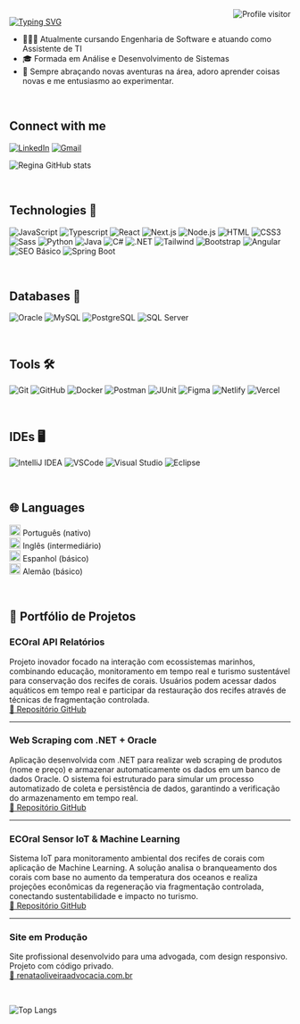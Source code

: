 <a href="https://komarev.com/ghpvc/?username=ReginaPompeo">
  <img align="right" src="https://komarev.com/ghpvc/?username=ReginaPompeo&label=Visitors&color=DE3163&style=flat" alt="Profile visitor" />
</a>


[![Typing SVG](https://readme-typing-svg.demolab.com?font=Fira+Code&weight=600&size=25&pause=1000&color=ed30cf&random=false&width=435&height=40&lines=Ol%C3%A1%2C+eu+sou+a+Regina+Pompeo!+%F0%9F%91%BE%F0%9F%93%9A%F0%9F%92%99)](https://git.io/typing-svg)

- 👩🏻‍💻 Atualmente cursando Engenharia de Software e atuando como Assistente de TI 
- 🎓 Formada em Análise e Desenvolvimento de Sistemas
- 🚀 Sempre abraçando novas aventuras na área, adoro aprender coisas novas e me entusiasmo ao experimentar.
  
<br/>

## Connect with me 
[![LinkedIn](https://img.shields.io/badge/LinkedIn-0077B5?style=for-the-badge&logo=linkedin&logoColor=white)](https://www.linkedin.com/in/regina-pompeo/)
[![Gmail](https://img.shields.io/badge/Gmail-D14836?style=for-the-badge&logo=gmail&logoColor=white)](mailto:regina.pompeo.dev@gmail.com)

![Regina GitHub stats](https://github-readme-stats.vercel.app/api?username=ReginaPompeo&show_icons=true&theme=radical)

<br/> 

## Technologies 🚀

![JavaScript](https://img.shields.io/badge/JavaScript-F0DB4F?style=for-the-badge&labelColor=black&logo=javascript&logoColor=F0DB4F)
![Typescript](https://img.shields.io/badge/Typescript-007acc?style=for-the-badge&labelColor=black&logo=typescript&logoColor=007acc)
![React](https://img.shields.io/badge/React-61DAFB?style=for-the-badge&labelColor=black&logo=react&logoColor=61DAFB)
![Next.js](https://img.shields.io/badge/Next.js-white?style=for-the-badge&labelColor=black&logo=nextdotjs&logoColor=white)
![Node.js](https://img.shields.io/badge/Node.js-3C873A?style=for-the-badge&labelColor=black&logo=node.js&logoColor=3C873A)
![HTML](https://img.shields.io/badge/HTML5-E34F26?style=for-the-badge&labelColor=black&logo=html5&logoColor=white)
![CSS3](https://img.shields.io/badge/CSS3-1572B6?style=for-the-badge&labelColor=black&logo=css3&logoColor=white)
![Sass](https://img.shields.io/badge/Sass-CC6699?style=for-the-badge&labelColor=black&logo=sass&logoColor=CC6699)
![Python](https://img.shields.io/badge/Python-3776AB?style=for-the-badge&labelColor=black&logo=python&logoColor=3776AB)
![Java](https://img.shields.io/badge/Java-007396?style=for-the-badge&labelColor=black&logo=openjdk&logoColor=007396)
![C#](https://img.shields.io/badge/C%23-C%23-239120?style=for-the-badge&labelColor=black&logo=visualstudio&logoColor=239120)
![.NET](https://img.shields.io/badge/.NET-512BD4?style=for-the-badge&labelColor=black&logo=dotnet&logoColor=512BD4)
![Tailwind](https://img.shields.io/badge/Tailwind_CSS-092749?style=for-the-badge&logo=tailwindcss&logoColor=06B6D4&labelColor=000000)
![Bootstrap](https://img.shields.io/badge/Bootstrap-563D7C?style=for-the-badge&labelColor=black&logo=bootstrap&logoColor=white)
![Angular](https://img.shields.io/badge/Angular-DD0031?style=for-the-badge&labelColor=black&logo=angular&logoColor=white)
![SEO Básico](https://img.shields.io/badge/SEO_Básico-4285F4?style=for-the-badge&labelColor=black&logo=google&logoColor=white)
![Spring Boot](https://img.shields.io/badge/Spring_Boot-6DB33F?style=for-the-badge&labelColor=black&logo=springboot&logoColor=white)

<br/> 

## Databases 🎲

![Oracle](https://img.shields.io/badge/Oracle-F80000?style=for-the-badge&logo=oracle&logoColor=black)
![MySQL](https://img.shields.io/badge/MySQL-005C84?style=for-the-badge&logo=mysql&logoColor=white)
![PostgreSQL](https://img.shields.io/badge/PostgreSQL-316192?style=for-the-badge&logo=postgresql&logoColor=white)
![SQL Server](https://img.shields.io/badge/SQL_Server-CC2927?style=for-the-badge&logo=sqlserver&logoColor=white)

<br/> 

## Tools 🛠️

![Git](https://img.shields.io/badge/-git-000000?style=for-the-badge&labelColor=000000&logo=git&logoColor=F05032)
![GitHub](https://img.shields.io/badge/-GitHub-000000?style=for-the-badge&labelColor=000000&logo=github&logoColor=white)
![Docker](https://img.shields.io/badge/-Docker-000000?style=for-the-badge&labelColor=000000&logo=docker&logoColor=2496ED)
![Postman](https://img.shields.io/badge/-Postman-000000?style=for-the-badge&labelColor=000000&logo=postman&logoColor=FF6C37)
![JUnit](https://img.shields.io/badge/-JUnit-000000?style=for-the-badge&labelColor=000000&logo=junit5&logoColor=25A162)
![Figma](https://img.shields.io/badge/-Figma-000000?style=for-the-badge&labelColor=000000&logo=figma&logoColor=F24E1E)
![Netlify](https://img.shields.io/badge/-Netlify-000000?style=for-the-badge&labelColor=000000&logo=netlify&logoColor=00C7B7)
![Vercel](https://img.shields.io/badge/-Vercel-000000?style=for-the-badge&labelColor=000000&logo=vercel&logoColor=white)

<br/> 

## IDEs 🖥️

![IntelliJ IDEA](https://img.shields.io/badge/IntelliJ_IDEA-000000.svg?style=for-the-badge&logo=intellij-idea&logoColor=white) 
![VSCode](https://img.shields.io/badge/VSCode-0078D4?style=for-the-badge&logo=visual-studio-code&logoColor=white) 
![Visual Studio](https://img.shields.io/badge/Visual_Studio-5C2D91?style=for-the-badge&logo=visual-studio&logoColor=white) 
![Eclipse](https://img.shields.io/badge/Eclipse-2C2255?style=for-the-badge&logo=eclipse&logoColor=white) 

<br/> 

## 🌐 Languages

<img src="https://flagcdn.com/w40/br.png" width="20"/> Português (nativo)  
<img src="https://flagcdn.com/w40/us.png" width="20"/> Inglês (intermediário)  
<img src="https://flagcdn.com/w40/es.png" width="20"/> Espanhol (básico)  
<img src="https://flagcdn.com/w40/de.png" width="20"/> Alemão (básico)

<br/>

## 📁 Portfólio de Projetos

### ECOral API Relatórios  
Projeto inovador focado na interação com ecossistemas marinhos, combinando educação, monitoramento em tempo real e turismo sustentável para conservação dos recifes de corais. Usuários podem acessar dados aquáticos em tempo real e participar da restauração dos recifes através de técnicas de fragmentação controlada.  
[🔗 Repositório GitHub](https://github.com/ReginaPompeo/ECOral_API_Relatorios)

---

### Web Scraping com .NET + Oracle  
Aplicação desenvolvida com .NET para realizar web scraping de produtos (nome e preço) e armazenar automaticamente os dados em um banco de dados Oracle. O sistema foi estruturado para simular um processo automatizado de coleta e persistência de dados, garantindo a verificação do armazenamento em tempo real.  
[🔗 Repositório GitHub](https://github.com/ReginaPompeo/WebScrapping-BD)

---

### ECOral Sensor IoT & Machine Learning  
Sistema IoT para monitoramento ambiental dos recifes de corais com aplicação de Machine Learning. A solução analisa o branqueamento dos corais com base no aumento da temperatura dos oceanos e realiza projeções econômicas da regeneração via fragmentação controlada, conectando sustentabilidade e impacto no turismo.  
[🔗 Repositório GitHub](https://github.com/ReginaPompeo/ECOral-Sensor_IOT)

---

### Site em Produção  
Site profissional desenvolvido para uma advogada, com design responsivo. Projeto com código privado.  
[🔗 renataoliveiraadvocacia.com.br](https://renataoliveiraadvocacia.com.br/)

<br/>  

![Top Langs](https://github-readme-stats.vercel.app/api/top-langs/?username=ReginaPompeo&layout=compact)
<br/> 
